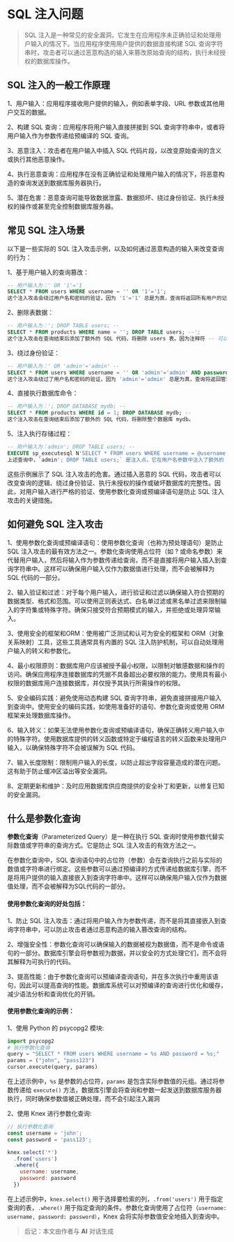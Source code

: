 # SQL 注入问题

> SQL 注入是一种常见的安全漏洞，它发生在应用程序未正确验证和处理用户输入的情况下。当应用程序使用用户提供的数据直接构建 SQL 查询字符串时，攻击者可以通过恶意构造的输入来篡改原始查询的结构，执行未经授权的数据库操作。

## SQL 注入的一般工作原理

1、用户输入：应用程序接收用户提供的输入，例如表单字段、URL 参数或其他用户交互的数据。

2、构建 SQL 查询：应用程序将用户输入直接拼接到 SQL 查询字符串中，或者将用户输入作为参数传递给预编译的 SQL 查询。

3、恶意注入：攻击者在用户输入中插入 SQL 代码片段，以改变原始查询的含义或执行其他恶意操作。

4、执行恶意查询：应用程序在没有正确验证和处理用户输入的情况下，将恶意构造的查询发送到数据库服务器执行。

5、潜在危害：恶意查询可能导致数据泄露、数据损坏、绕过身份验证、执行未授权的操作或甚至完全控制数据库服务器。

## 常见 SQL 注入场景
以下是一些实际的 SQL 注入攻击示例，以及如何通过恶意构造的输入来改变查询的行为：

1、基于用户输入的查询篡改：
``` sql
-- 用户输入为：' OR '1'='1
SELECT * FROM users WHERE username = '' OR '1'='1';
这个注入攻击会绕过用户名和密码的验证，因为 '1'='1' 总是为真，查询将返回所有用户的记录。
```

2、删除表数据：
``` sql
-- 用户输入为：'; DROP TABLE users; --
SELECT * FROM products WHERE name = ''; DROP TABLE users; --';
这个注入攻击在查询结束后添加了额外的 SQL 代码，将删除 users 表。因为注释符 -- 可以注释掉原始查询的剩余部分，攻击者可以在同一次查询中执行多个恶意操作。
```

3、绕过身份验证：
``` sql
-- 用户输入为：' OR 'admin'='admin' --
SELECT * FROM users WHERE username = '' OR 'admin'='admin' AND password = '';
这个注入攻击绕过了用户名和密码的验证，因为 'admin'='admin' 总是为真，查询将返回管理员账户的记录。
```

4、直接执行数据库命令：
``` sql
-- 用户输入为：'; DROP DATABASE mydb; --
SELECT * FROM products WHERE id = 1; DROP DATABASE mydb; --
这个注入攻击在查询结束后添加了额外的 SQL 代码，将删除整个数据库 mydb。
```

5、注入执行存储过程：
``` sql
-- 用户输入为：admin'; DROP TABLE users; --
EXECUTE sp_executesql N'SELECT * FROM users WHERE username = @username', N'@username nvarchar(50)', @username = 'admin''; DROP TABLE users;';
上述查询中，`admin'; DROP TABLE users;` 是注入点，它在用户名参数中注入了额外的 SQL 代码。攻击者可以通过注入删除用户表或执行其他恶意操作。
```


这些示例展示了 SQL 注入攻击的危害。通过插入恶意的 SQL 代码，攻击者可以改变查询的逻辑、绕过身份验证、执行未授权的操作或破坏数据库的完整性。因此，对用户输入进行严格的验证、使用参数化查询或预编译语句是防止 SQL 注入攻击的关键措施。


## 如何避免 SQL 注入攻击

1、使用参数化查询或预编译语句：使用参数化查询（也称为预处理语句）是防止 SQL 注入攻击的最有效方法之一。参数化查询使用占位符（如 ? 或命名参数）来代替用户输入，然后将输入作为参数传递给查询，而不是直接将用户输入插入到查询字符串中。这样可以确保用户输入仅作为数据值进行处理，而不会被解释为 SQL 代码的一部分。

2、输入验证和过滤：对于每个用户输入，进行验证和过滤以确保输入符合预期的数据类型、格式和范围。可以使用正则表达式、白名单过滤或黑名单过滤来限制输入的字符集或特殊字符。确保只接受符合预期模式的输入，并拒绝或处理异常输入。

3、使用安全的框架和ORM：使用被广泛测试和认可为安全的框架和 ORM（对象关系映射）工具，这些工具通常具有内置的 SQL 注入防护机制，可以自动处理用户输入的转义和参数化。

4、最小权限原则：数据库用户应该被授予最小权限，以限制对敏感数据和操作的访问。确保应用程序连接数据库的凭据不具备超出必要权限的能力。使用具有最小权限的数据库用户连接数据库，并仅授予其执行所需操作的权限。

5、安全编码实践：避免使用动态构建 SQL 查询字符串，避免直接拼接用户输入到查询中。使用安全的编码实践，如使用准备好的语句、参数化查询或使用 ORM 框架来处理数据库操作。

6、输入转义：如果无法使用参数化查询或预编译语句，确保正确转义用户输入中的特殊字符。使用数据库提供的转义函数或特定于编程语言的转义函数来处理用户输入，以确保特殊字符不会被误解为 SQL 代码。

7、输入长度限制：限制用户输入的长度，以防止超出字段容量造成的潜在问题。这有助于防止缓冲区溢出等安全漏洞。

8、定期更新和维护：及时应用数据库供应商提供的安全补丁和更新，以修复已知的安全漏洞。


## 什么是参数化查询
**参数化查询**（Parameterized Query）是一种在执行 SQL 查询时使用参数代替实际数值或字符串的查询方式。它是防止 SQL 注入攻击的有效方法之一。

在参数化查询中，SQL 查询语句中的占位符（参数）会在查询执行之前与实际的数值或字符串进行绑定。这些参数可以通过预编译的方式传递给数据库引擎，而不是将用户提供的输入直接嵌入到查询字符串中。这样可以确保用户输入仅作为数据值处理，而不会被解释为SQL代码的一部分。

#### 使用参数化查询的好处包括：

1、防止 SQL 注入攻击：通过将用户输入作为参数传递，而不是将其直接嵌入到查询字符串中，可以防止攻击者通过恶意构造的输入篡改查询的结构。

2、增强安全性：参数化查询可以确保输入的数据被视为数据值，而不是命令或语句的一部分。数据库引擎会将参数视为数据，并以安全的方式处理它们，而不会将其解释为可执行的代码。

3、提高性能：由于参数化查询可以预编译查询语句，并在多次执行中重用该语句，因此可以提高查询的性能。数据库系统可以对预编译的查询进行优化和缓存，减少语法分析和查询优化的开销。

#### 使用参数化查询的示例：  
1、使用 Python 的 psycopg2 模块: 
``` py
import psycopg2
# 执行参数化查询
query = "SELECT * FROM users WHERE username = %s AND password = %s;"
params = ("john", "pass123")
cursor.execute(query, params)

```
在上述示例中，`%s` 是参数的占位符，`params` 是包含实际参数值的元组。通过将参数传递给 `execute()` 方法，数据库引擎会将查询和参数一起发送到数据库服务器执行，同时确保参数值被正确处理，而不会引起注入漏洞


2、使用 Knex 进行参数化查询:
``` js
// 执行参数化查询
const username = 'john';
const password = 'pass123';

knex.select('*')
  .from('users')
  .where({
    username: username,
    password: password
  })

```

在上述示例中，`knex.select()` 用于选择要检索的列，`.from('users')` 用于指定查询的表，`.where()` 用于指定查询的条件。参数化查询使用了占位符（`username: username, password: password）`，Knex 会将实际参数值安全地插入到查询中。

>
> 后记：本文由作者与 **AI** 对话生成
>